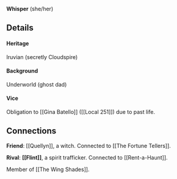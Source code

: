 ---
---

**Whisper** (she/her)

## Details
#### Heritage
Iruvian (secretly Cloudspire)

#### Background 
Underworld (ghost dad)

#### Vice 
Obligation to [[Gina Batello]] ([[Local 251]]) due to past life.

## Connections

**Friend**: [[Quellyn]], a witch. Connected to [[The Fortune Tellers]].

**Rival**: **[[Flint]]**, a spirit trafficker. Connected to [[Rent-a-Haunt]].

Member of [[The Wing Shades]].